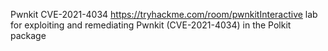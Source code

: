Pwnkit CVE-2021-4034
https://tryhackme.com/room/pwnkitInteractive 
lab for exploiting and remediating Pwnkit (CVE-2021-4034) in the Polkit package

